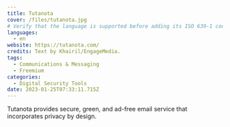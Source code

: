 ```yaml
---
title: Tutanota
cover: /files/tutanota.jpg
# Verify that the language is supported before adding its ISO 639-1 code here. without the country code, i.e. ms instead of ms_MY.
languages:
  - en
website: https://tutanota.com/
credits: Text by Khairil/EngageMedia.
tags:
  - Communications & Messaging
  - Freemium
categories:
  - Digital Security Tools
date: 2023-01-25T07:33:11.715Z
---
```

Tutanota provides secure, green, and ad-free email service that incorporates privacy by design.